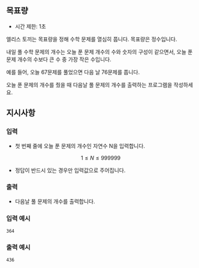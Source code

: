 ## 목표량

- 시간 제한: 1초

엘리스 토끼는 목표량을 정해 수학 문제를 열심히 풉니다. 목표량은 정수입니다.

내일 풀 수학 문제의 개수는 오늘 푼 문제 개수의 수와 숫자의 구성이 같으면서, 오늘 푼 문제 개수의 수보다 큰 수 중 가장 작은 수입니다.

예를 들어, 오늘 67문제를 풀었으면 다음 날 76문제를 풉니다.

오늘 푼 문제의 개수를 줬을 때 다음날 풀 문제의 개수를 출력하는 프로그램을 작성하세요.

## 지시사항

### 입력

- 첫 번째 줄에 오늘 푼 문제의 개수인 자연수 N을 입력합니다.

$$1≤N≤999999$$

- 정답이 반드시 있는 경우만 입력값으로 주어집니다.

### 출력

- 다음날 풀 문제의 개수를 출력합니다.

### 입력 예시

```
364
```

### 출력 예시

```
436
```
